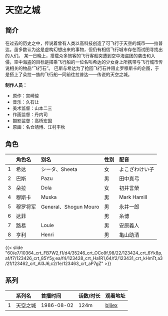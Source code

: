 # 天空之城


## 简介

在过去的历史之中，传说着曾有人类以高科技创造了可飞行于天空的城市——拉普达。虽多数认为这是虚构幻想出来的事物，但仍有相信飞行城市存在而试图寻找出的人们。
某一日晚上，搭载众多旅客的飞行客船突遭到空中海盗团的袭击和入侵，空中海盗的目标是搭乘飞行船的一位名叫希达的少女身上所携带与飞行城市传说相关的物品“飞行石”。
巴斯与希达为了抢回飞行石并阻止罗穆斯卡的企图，于是搭上了朵拉一族的飞行船一同前往拉普达——传说的天空之城。

**制作人员：**
- 原作：宫崎骏
- 音乐：久石让
- 美术监督：山本二三
- 作画监督：丹内司
- 摄影监督：高桥宏固
- 原画：名仓靖博、江村丰秋

## 角色

|     |   角色名   |   别名  | 性别 |  配音  |
|:--- |:------  |:----      |:---  |:--   |
| 1 | 希达 | シータ、Sheeta | 女 | よこざわけい子 |
| 2 | 巴斯 | Pazu | 男 | 田中真弓 |
| 3 | 朵拉 | Dola | 女 | 初井言榮 |
| 4 | 穆斯卡 | Muska | 男 | Mark Hamill |
| 5 | 穆罗将军 | General、Shogun Mouro | 男 | 永井一郎 |
| 6 | 达菲 |  | 男 | 糸博 |
| 7 | 路易 | Louie | 男 | 安原義人 |
| 8 | 亨利 | Henri | 男 | 亀山助清 |

{{< slide "60/e7/10364_crt_FB7W2,f1/d4/35246_crt_OCo9f,98/22/123424_crt_6Yk8p,af/f7/123426_crt_85Y5y,ea/f4/123428_crt_Ha1R1,64/f2/123431_crt_kHmTt,a3/2f/123462_crt_Al3J6,c2/1e/123463_crt_aP7gZ" >}}

## 系列

|     |   系列名   |   首播时间  | 话数/时长  | 观看地址 |
|:---  |:------    |:----      |:---       |:---  |
| 1 | 天空之城 | 1986-08-02 | 124m | [bljiex](https://svip.bljiex.cc/so.php?wd=天空之城)  |



